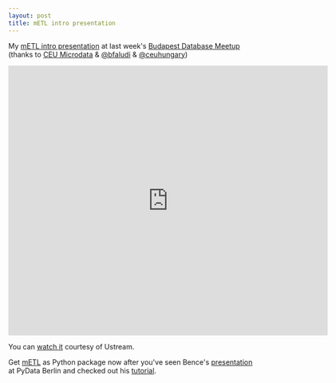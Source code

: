```yaml
---
layout: post
title: mETL intro presentation
---
```

My [mETL intro presentation](https://www.haikudeck.com/p/clh5HKRIwf/metl-intro) at last week's [Budapest Database Meetup](http://www.meetup.com/Budapest-Database-Meetup/) (thanks to [CEU Microdata](https://github.com/ceumicrodata) & [@bfaludi](https://twitter.com/bfaludi) & [@ceuhungary](https://twitter.com/ceuhungary))

<iframe src="https://www.haikudeck.com/e/clh5HKRIwf/?isUrlHashEnabled=false&isPreviewEnabled=false&isHeaderVisible=false" width="640" height="541" frameborder="0" marginheight="0" marginwidth="0"></iframe>

You can [watch it](http://www.ustream.tv/recorded/39892412) courtesy of Ustream.

Get [mETL](https://pypi.python.org/pypi/mETL/0.1.7.0dev) as Python package now after you've seen Bence's [presentation](https://speakerdeck.com/bfaludi/extract-transform-load-using-metl) at PyData Berlin and checked out his [tutorial](https://github.com/bfaludi/mETL-tutorials).
